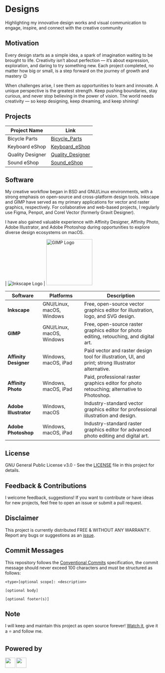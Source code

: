 # Designs

Highlighting my innovative design works and visual communication to engage, inspire, and connect with the creative community

## Motivation

Every design starts as a simple idea, a spark of imagination waiting to be brought to life. Creativity isn’t about perfection — it’s about expression, exploration, and daring to try something new. Each project completed, no matter how big or small, is a step forward on the journey of growth and mastery :wink:

When challenges arise, I see them as opportunities to learn and innovate. A unique perspective is the greatest strength. Keep pushing boundaries, stay curious, and never stop believing in the power of vision. The world needs creativity — so keep designing, keep dreaming, and keep shining!

## Projects

| Project Name     | Link                                                                                                    |
| ---------------- | ------------------------------------------------------------------------------------------------------- |
| Bicycle Parts    | [Bicycle_Parts](https://github.com/ncklinux/Designs/blob/main/Bicycle_Parts/Bicycle_Parts.png)          |
| Keyboard eShop   | [Keyboard_eShop](https://github.com/ncklinux/Designs/blob/main/Keyboard_eShop/Keyboard_eShop.png)       |
| Quality Designer | [Quality_Designer](https://github.com/ncklinux/Designs/blob/main/Quality_Designer/Quality_Designer.png) |
| Sound eShop      | [Sound_eShop](https://github.com/ncklinux/Designs/blob/main/Sound_eShop/Sound_eShop.png)                |

## Software

My creative workflow began in BSD and GNU/Linux environments, with a strong emphasis on open-source and cross-platform design tools. Inkscape and GIMP have served as my primary applications for vector and raster graphics, respectively. For collaborative and web-based projects, I regularly use Figma, Penpot, and Corel Vector (formerly Gravit Designer).

I have also gained valuable experience with Affinity Designer, Affinity Photo, Adobe Illustrator, and Adobe Photoshop during opportunities to explore diverse design ecosystems on macOS.

| ![Inkscape Logo](https://upload.wikimedia.org/wikipedia/commons/0/0d/Inkscape_Logo.svg) | <img src="https://upload.wikimedia.org/wikipedia/commons/4/45/The_GIMP_icon_-_gnome.svg" alt="GIMP Logo" width="150"/>

| Software              | Platforms                 | Description                                                                                         |
| --------------------- | ------------------------- | --------------------------------------------------------------------------------------------------- |
| **Inkscape**          | GNU/Linux, macOS, Windows | Free, open-source vector graphics editor for illustration, logo, and SVG design.                    |
| **GIMP**              | GNU/Linux, macOS, Windows | Free, open-source raster graphics editor for photo editing, retouching, and digital art.            |
| **Affinity Designer** | Windows, macOS, iPad      | Paid vector and raster design tool for illustration, UI, and print; strong Illustrator alternative. |
| **Affinity Photo**    | Windows, macOS, iPad      | Paid, professional raster graphics editor for photo retouching; alternative to Photoshop.           |
| **Adobe Illustrator** | Windows, macOS            | Industry-standard vector graphics editor for professional illustration and design.                  |
| **Adobe Photoshop**   | Windows, macOS, iPad      | Industry-standard raster graphics editor for advanced photo editing and digital art.                |

## License

GNU General Public License v3.0 - See the [LICENSE](https://github.com/ncklinux/Designs/blob/main/LICENSE) file in this project for details.

## Feedback & Contributions

I welcome feedback, suggestions! If you want to contribute or have ideas for new projects, feel free to open an issue or submit a pull request.

## Disclaimer

This project is currently distributed FREE & WITHOUT ANY WARRANTY. Report any bugs or suggestions as an [issue](https://github.com/ncklinux/Designs/issues/new).

## Commit Messages

This repository follows the [Conventional Commits](https://www.conventionalcommits.org) specification, the commit message should never exceed 100 characters and must be structured as follows:

```
<type>[optional scope]: <description>

[optional body]

[optional footer(s)]
```

## Note

I will keep and maintain this project as open source forever! [Watch it](https://github.com/ncklinux/Designs/subscription), give it a :star: and follow me.

## Powered by

<img height="33" style="margin-right: 3px;" src="https://cdn.jsdelivr.net/gh/devicons/devicon/icons/unix/unix-original.svg" /><img height="33" style="margin-right: 3px;" src="https://cdn.jsdelivr.net/gh/devicons/devicon/icons/linux/linux-original.svg" />
